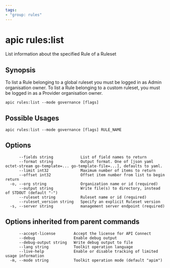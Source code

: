 ```yaml
---
tags:
- "group: rules"
---
```

# apic rules:list

List information about the specified Rule of a Ruleset

## Synopsis

To list a Rule belonging to a global ruleset you must be logged in as Admin organisation owner. To list a Rule belonging to a custom ruleset, you must be logged in as a Provider organisation owner.

```
apic rules:list --mode governance [flags]
```

## Possible Usages

```
apic rules:list --mode governance [flags] RULE_NAME
```

## Options

```
      --fields string            List of field names to return
      --format string            Output format. One of [json yaml octet-stream go-template=... go-template-file=...], defaults to yaml.
      --limit int32              Maximum number of items to return
      --offset int32             Offset item number from list to begin return
  -o, --org string               Organization name or id (required)
      --output string            Write file(s) to directory, instead of STDOUT (default "-")
      --ruleset string           Ruleset name or id (required)
      --ruleset_version string   Specify an explicit Ruleset version
  -s, --server string            management server endpoint (required)
```

## Options inherited from parent commands

```
      --accept-license        Accept the license for API Connect
      --debug                 Enable debug output
      --debug-output string   Write debug output to file
      --lang string           Toolkit operation language
      --live-help             Enable or disable tracking of limited usage information
  -m, --mode string           Toolkit operation mode (default "apim")
```
